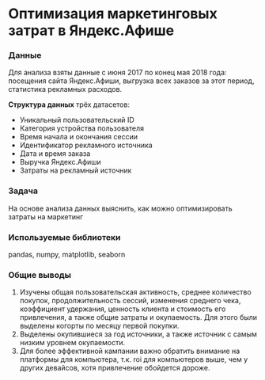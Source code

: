 # Оптимизация маркетинговых затрат в Яндекс.Афише

### Данные

Для анализа взяты данные с июня 2017 по конец мая 2018 года: посещения сайта Яндекс.Афиши, выгрузка всех заказов за этот период, статистика рекламных расходов.

**Структура данных** трёх датасетов:
- Уникальный пользовательский ID
- Категория устройства пользователя
- Время начала и окончания сессии
- Идентификатор рекламного источника
- Дата и время заказа
- Выручка Яндекс.Афиши
- Затраты на рекламный источник

### Задача

На основе анализа данных выяснить, как можно оптимизировать затраты на маркетинг

### Используемые библиотеки

pandas, numpy, matplotlib, seaborn

### Общие выводы

1. Изучены общая пользовательская активность, среднее количество покупок, продолжительность сессий, изменения среднего чека, коэффициент удержания, ценность клиента и стоимость его привлечения, а также общие затраты и окупаемость. Для этого были выделены когорты по месяцу первой покупки. 
2. Выделены окупившиеся за год источники, а также источник с самым низким уровнем окупаемости.
3. Для более эффективной кампании важно обратить внимание на платформы для компьютера, т.к. roi для компьютеров выше, чем у других девайсов, хотя привлечение обойдется дороже.
